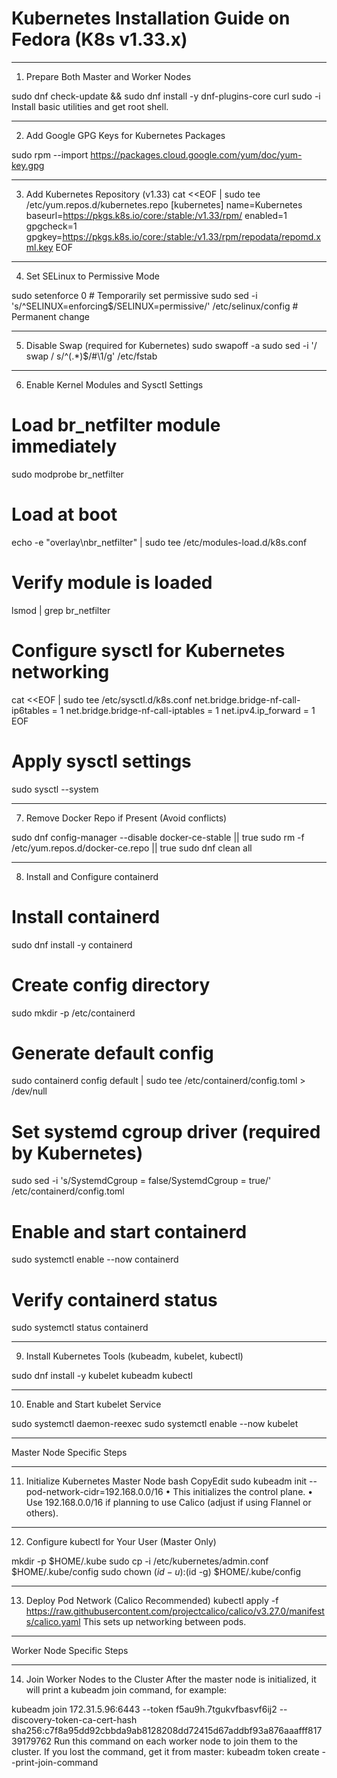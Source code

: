 
# Kubernetes Installation Guide on Fedora (K8s v1.33.x)
________________________________________
1. Prepare Both Master and Worker Nodes

sudo dnf check-update && sudo dnf install -y dnf-plugins-core curl
sudo -i
Install basic utilities and get root shell.
________________________________________
2. Add Google GPG Keys for Kubernetes Packages

sudo rpm --import https://packages.cloud.google.com/yum/doc/yum-key.gpg
________________________________________
3. Add Kubernetes Repository (v1.33)
cat <<EOF | sudo tee /etc/yum.repos.d/kubernetes.repo
[kubernetes]
name=Kubernetes
baseurl=https://pkgs.k8s.io/core:/stable:/v1.33/rpm/
enabled=1
gpgcheck=1
gpgkey=https://pkgs.k8s.io/core:/stable:/v1.33/rpm/repodata/repomd.xml.key
EOF
________________________________________
4. Set SELinux to Permissive Mode

sudo setenforce 0                       # Temporarily set permissive
sudo sed -i 's/^SELINUX=enforcing$/SELINUX=permissive/' /etc/selinux/config  # Permanent change
________________________________________
5. Disable Swap (required for Kubernetes)
sudo swapoff -a
sudo sed -i '/ swap / s/^\(.*\)$/#\1/g' /etc/fstab
________________________________________
6. Enable Kernel Modules and Sysctl Settings

# Load br_netfilter module immediately
sudo modprobe br_netfilter

# Load at boot
echo -e "overlay\nbr_netfilter" | sudo tee /etc/modules-load.d/k8s.conf

# Verify module is loaded
lsmod | grep br_netfilter

# Configure sysctl for Kubernetes networking
cat <<EOF | sudo tee /etc/sysctl.d/k8s.conf
net.bridge.bridge-nf-call-ip6tables = 1
net.bridge.bridge-nf-call-iptables  = 1
net.ipv4.ip_forward                 = 1
EOF

# Apply sysctl settings
sudo sysctl --system
________________________________________
7. Remove Docker Repo if Present (Avoid conflicts)

sudo dnf config-manager --disable docker-ce-stable || true
sudo rm -f /etc/yum.repos.d/docker-ce.repo || true
sudo dnf clean all
________________________________________
8. Install and Configure containerd

# Install containerd
sudo dnf install -y containerd

# Create config directory
sudo mkdir -p /etc/containerd

# Generate default config
sudo containerd config default | sudo tee /etc/containerd/config.toml > /dev/null

# Set systemd cgroup driver (required by Kubernetes)
sudo sed -i 's/SystemdCgroup = false/SystemdCgroup = true/' /etc/containerd/config.toml

# Enable and start containerd
sudo systemctl enable --now containerd

# Verify containerd status
sudo systemctl status containerd
________________________________________
9. Install Kubernetes Tools (kubeadm, kubelet, kubectl)

sudo dnf install -y kubelet kubeadm kubectl
________________________________________
10. Enable and Start kubelet Service

sudo systemctl daemon-reexec
sudo systemctl enable --now kubelet
________________________________________
Master Node Specific Steps
________________________________________
11. Initialize Kubernetes Master Node
bash
CopyEdit
sudo kubeadm init --pod-network-cidr=192.168.0.0/16
•	This initializes the control plane.
•	Use 192.168.0.0/16 if planning to use Calico (adjust if using Flannel or others).
________________________________________
12. Configure kubectl for Your User (Master Only)

mkdir -p $HOME/.kube
sudo cp -i /etc/kubernetes/admin.conf $HOME/.kube/config
sudo chown $(id -u):$(id -g) $HOME/.kube/config
________________________________________
13. Deploy Pod Network (Calico Recommended)
kubectl apply -f https://raw.githubusercontent.com/projectcalico/calico/v3.27.0/manifests/calico.yaml
This sets up networking between pods.
________________________________________
Worker Node Specific Steps
________________________________________
14. Join Worker Nodes to the Cluster
After the master node is initialized, it will print a kubeadm join command, for example:

kubeadm join 172.31.5.96:6443 --token f5au9h.7tgukvfbasvf6ij2 --discovery-token-ca-cert-hash sha256:c7f8a95dd92cbbda9ab8128208dd72415d67addbf93a876aaafff81739179762
Run this command on each worker node to join them to the cluster.
If you lost the command, get it from master:
kubeadm token create --print-join-command

